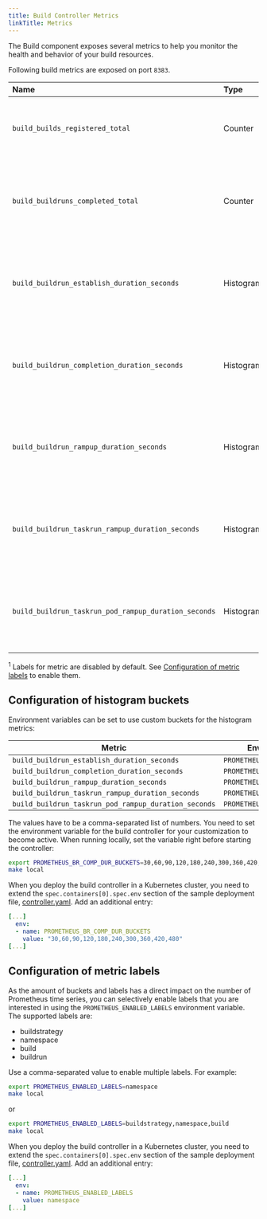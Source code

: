 ```yaml
---
title: Build Controller Metrics
linkTitle: Metrics
---
```

<!--
Copyright The Shipwright Contributors

SPDX-License-Identifier: Apache-2.0
-->

The Build component exposes several metrics to help you monitor the health and behavior of your build resources.

Following build metrics are exposed on port `8383`.

| Name                                                 | Type      | Description                                       | Labels                                                                                                                                                                           | Status       |
|:-----------------------------------------------------|:----------|:--------------------------------------------------|:---------------------------------------------------------------------------------------------------------------------------------------------------------------------------------|:-------------|
| `build_builds_registered_total`                      | Counter   | Number of total registered Builds.                | buildstrategy=<build_buildstrategy_name> <sup>1</sup><br>namespace=<buildrun_namespace> <sup>1</sup><br>build=<build_name> <sup>1</sup>                                          | experimental |
| `build_buildruns_completed_total`                    | Counter   | Number of total completed BuildRuns.              | buildstrategy=<build_buildstrategy_name> <sup>1</sup><br>namespace=<buildrun_namespace> <sup>1</sup><br>build=<build_name> <sup>1</sup><br>buildrun=<buildrun_name> <sup>1</sup> | experimental |
| `build_buildrun_establish_duration_seconds`          | Histogram | BuildRun establish duration in seconds.           | buildstrategy=<build_buildstrategy_name> <sup>1</sup><br>namespace=<buildrun_namespace> <sup>1</sup><br>build=<build_name> <sup>1</sup><br>buildrun=<buildrun_name> <sup>1</sup> | experimental |
| `build_buildrun_completion_duration_seconds`         | Histogram | BuildRun completion duration in seconds.          | buildstrategy=<build_buildstrategy_name> <sup>1</sup><br>namespace=<buildrun_namespace> <sup>1</sup><br>build=<build_name> <sup>1</sup><br>buildrun=<buildrun_name> <sup>1</sup> | experimental |
| `build_buildrun_rampup_duration_seconds`             | Histogram | BuildRun ramp-up duration in seconds              | buildstrategy=<build_buildstrategy_name> <sup>1</sup><br>namespace=<buildrun_namespace> <sup>1</sup><br>build=<build_name> <sup>1</sup><br>buildrun=<buildrun_name> <sup>1</sup> | experimental |
| `build_buildrun_taskrun_rampup_duration_seconds`     | Histogram | BuildRun taskrun ramp-up duration in seconds.     | buildstrategy=<build_buildstrategy_name> <sup>1</sup><br>namespace=<buildrun_namespace> <sup>1</sup><br>build=<build_name> <sup>1</sup><br>buildrun=<buildrun_name> <sup>1</sup> | experimental |
| `build_buildrun_taskrun_pod_rampup_duration_seconds` | Histogram | BuildRun taskrun pod ramp-up duration in seconds. | buildstrategy=<build_buildstrategy_name> <sup>1</sup><br>namespace=<buildrun_namespace> <sup>1</sup><br>build=<build_name> <sup>1</sup><br>buildrun=<buildrun_name> <sup>1</sup> | experimental |

<sup>1</sup> Labels for metric are disabled by default. See [Configuration of metric labels](#configuration-of-metric-labels) to enable them.

## Configuration of histogram buckets

Environment variables can be set to use custom buckets for the histogram metrics:

| Metric                                               | Environment variable               | Default                                  |
| ---------------------------------------------------- | ---------------------------------- | ---------------------------------------- |
| `build_buildrun_establish_duration_seconds`          | `PROMETHEUS_BR_EST_DUR_BUCKETS`    | `0,1,2,3,5,7,10,15,20,30`                |
| `build_buildrun_completion_duration_seconds`         | `PROMETHEUS_BR_COMP_DUR_BUCKETS`   | `50,100,150,200,250,300,350,400,450,500` |
| `build_buildrun_rampup_duration_seconds`             | `PROMETHEUS_BR_RAMPUP_DUR_BUCKETS` | `0,1,2,3,4,5,6,7,8,9,10`                 |
| `build_buildrun_taskrun_rampup_duration_seconds`     | `PROMETHEUS_BR_RAMPUP_DUR_BUCKETS` | `0,1,2,3,4,5,6,7,8,9,10`                 |
| `build_buildrun_taskrun_pod_rampup_duration_seconds` | `PROMETHEUS_BR_RAMPUP_DUR_BUCKETS` | `0,1,2,3,4,5,6,7,8,9,10`                 |

The values have to be a comma-separated list of numbers. You need to set the environment variable for the build controller for your customization to become active. When running locally, set the variable right before starting the controller:

```bash
export PROMETHEUS_BR_COMP_DUR_BUCKETS=30,60,90,120,180,240,300,360,420,480
make local
```

When you deploy the build controller in a Kubernetes cluster, you need to extend the `spec.containers[0].spec.env` section of the sample deployment file, [controller.yaml](../deploy/500-controller.yaml). Add an additional entry:

```yaml
[...]
  env:
  - name: PROMETHEUS_BR_COMP_DUR_BUCKETS
    value: "30,60,90,120,180,240,300,360,420,480"
[...]
```

## Configuration of metric labels

As the amount of buckets and labels has a direct impact on the number of Prometheus time series, you can selectively enable labels that you are interested in using the `PROMETHEUS_ENABLED_LABELS` environment variable. The supported labels are:

* buildstrategy
* namespace
* build
* buildrun

Use a comma-separated value to enable multiple labels. For example:

```bash
export PROMETHEUS_ENABLED_LABELS=namespace
make local
```

or

```bash
export PROMETHEUS_ENABLED_LABELS=buildstrategy,namespace,build
make local
```

When you deploy the build controller in a Kubernetes cluster, you need to extend the `spec.containers[0].spec.env` section of the sample deployment file, [controller.yaml](../deploy/controller.yaml). Add an additional entry:

```yaml
[...]
  env:
  - name: PROMETHEUS_ENABLED_LABELS
    value: namespace
[...]
```
